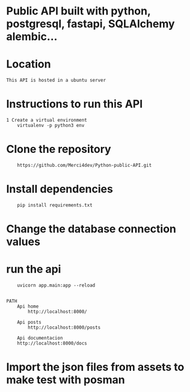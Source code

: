 # Public API built with python, postgresql, fastapi, SQLAlchemy alembic...

# Location
    This API is hosted in a ubuntu server


# Instructions to run this API
    1 Create a virtual environment 
        virtualenv -p python3 env 

#  Clone the repository
        https://github.com/Merci4dev/Python-public-API.git
    
# Install dependencies
        pip install requirements.txt

# Change the database connection values ​​

# run the api
        uvicorn app.main:app --reload


    PATH
        Api home
            http://localhost:8000/
        
        Api posts
            http://localhost:8000/posts
        
        Api documentacion
        http://localhost:8000/docs


# Import the json files from assets to make test with posman
    
